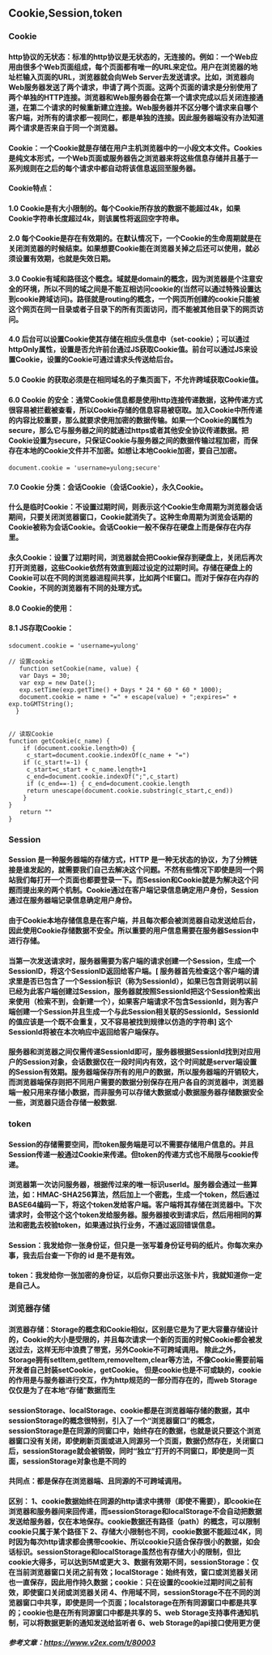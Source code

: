 ## Cookie,Session,token
### Cookie
#### http协议的无状态：标准的http协议是无状态的，无连接的。例如：一个Web应用由很多个Web页面组成，每个页面都有唯一的URL来定位。用户在浏览器的地址栏输入页面的URL，浏览器就会向Web Server去发送请求。比如，浏览器向Web服务器发送了两个请求，申请了两个页面。这两个页面的请求是分别使用了两个单独的HTTP连接。浏览器和Web服务器会在第一个请求完成以后关闭连接通道，在第二个请求的时候重新建立连接。Web服务器并不区分哪个请求来自哪个客户端，对所有的请求都一视同仁，都是单独的连接。因此服务器端没有办法知道两个请求是否来自于同一个浏览器。
#### Cookie：一个Cookie就是存储在用户主机浏览器中的一小段文本文件。Cookies是纯文本形式，一个Web页面或服务器告之浏览器来将这些信息存储并且基于一系列规则在之后的每个请求中都自动将该信息返回至服务器。
#### Cookie特点：
#### 1.0 Cookie是有大小限制的。每个Cookie所存放的数据不能超过4k，如果Cookie字符串长度超过4k，则该属性将返回空字符串。
#### 2.0 每个Cookie是存在有效期的。在默认情况下，一个Cookie的生命周期就是在关闭浏览器的时候结束。如果想要Cookie能在浏览器关掉之后还可以使用，就必须设置有效期，也就是失效日期。
#### 3.0 Cookie有域和路径这个概念。域就是domain的概念，因为浏览器是个注意安全的环境，所以不同的域之间是不能互相访问cookie的(当然可以通过特殊设置达到cookie跨域访问)。路径就是routing的概念，一个网页所创建的cookie只能被这个网页在同一目录或者子目录下的所有页面访问，而不能被其他目录下的网页访问。
#### 4.0 后台可以设置Cookie使其存储在相应头信息中（set-cookie）；可以通过httpOnly属性，设置是否允许前台通过JS获取Cookie值。前台可以通过JS来设置Cookie，设置的Cookie可通过请求头传送给后台。
#### 5.0 Cookie 的获取必须是在相同域名的子集页面下，不允许跨域获取Cookie值。
#### 6.0 Cookie 的安全：通常Cookie信息都是使用http连接传递数据，这种传递方式很容易被拦截被查看，所以Cookie存储的信息容易被窃取。加入Cookie中所传递的内容比较重要，那么就要求使用加密的数据传输。如果一个Cookie的属性为secure，那么它与服务器之间的就通过https或者其他安全协议传递数据。把Cookie设置为secure，只保证Cookie与服务器之间的数据传输过程加密，而保存在本地的Cookie文件并不加密。如想让本地Cookie加密，要自己加密。
 ```
 document.cookie = 'username=yulong;secure'
 ```
#### 7.0 Cookie 分类：会话Cookie（会话Cookie），永久Cookie。
#### 什么是临时Cookie：不设置过期时间，则表示这个Cookie生命周期为浏览器会话期间，只要关闭浏览器窗口，Cookie就消失了。这种生命周期为浏览会话期的Cookie被称为会话Cookie。会话Cookie一般不保存在硬盘上而是保存在内存里。
#### 永久Cookie：设置了过期时间，浏览器就会把Cookie保存到硬盘上，关闭后再次打开浏览器，这些Cookie依然有效直到超过设定的过期时间。存储在硬盘上的Cookie可以在不同的浏览器进程间共享，比如两个IE窗口。而对于保存在内存的Cookie，不同的浏览器有不同的处理方式。
#### 8.0 Cookie的使用：
#### 8.1 JS存取Cookie：
```
sdocument.cookie = 'username=yulong'
```

```
// 设置cookie
   function setCookie(name, value) {
   var Days = 30;
   var exp = new Date();
   exp.setTime(exp.getTime() + Days * 24 * 60 * 60 * 1000);
   document.cookie = name + "=" + escape(value) + ";expires=" + exp.toGMTString();
  }


// 读取Cookie
function getCookie(c_name) {
    if (document.cookie.length>0) {
     c_start=document.cookie.indexOf(c_name + "=")
    if (c_start!=-1) { 
     c_start=c_start + c_name.length+1 
     c_end=document.cookie.indexOf(";",c_start)
     if (c_end==-1) { c_end=document.cookie.length
     return unescape(document.cookie.substring(c_start,c_end))
    } 
}
   return ""
}
```

### Session
#### Session 是一种服务器端的存储方式，HTTP 是一种无状态的协议，为了分辨链接是谁发起的，就需要我们自己去解决这个问题。不然有些情况下即使是同一个网站我们每打开一个页面也都要登录一下。而Session和Cookie就是为解决这个问题而提出来的两个机制。Cookie通过在客户端记录信息确定用户身份，Session通过在服务器端记录信息确定用户身份。
#### 由于Cookie本地存储信息是在客户端，并且每次都会被浏览器自动发送给后台，因此使用Cookie存储数据不安全。所以重要的用户信息需要在服务器Session中进行存储。
#### 当第一次发送请求时，服务器需要为客户端的请求创建一个Session，生成一个SessionID，将这个SessionID返回给客户端。[ 服务器首先检查这个客户端的请求里是否已包含了一个Session标识（称为SessionId），如果已包含则说明以前已经为此客户端创建过Session，服务器就按照SessionId把这个Session检索出来使用（检索不到，会新建一个），如果客户端请求不包含SessionId，则为客户端创建一个Session并且生成一个与此Session相关联的SessionId，SessionId的值应该是一个既不会重复，又不容易被找到规律以仿造的字符串] 这个SessionId将被在本次响应中返回给客户端保存。
#### 服务器和浏览器之间仅需传递SessionId即可，服务器根据SessionId找到对应用户的Session对象，会话数据仅在一段时间内有效，这个时间就是server端设置的Session有效期。服务器端保存所有的用户的数据，所以服务器端的开销较大，而浏览器端保存则把不同用户需要的数据分别保存在用户各自的浏览器中，浏览器端一般只用来存储小数据，而非服务可以存储大数据或小数据服务器存储数据安全一些，浏览器只适合存储一般数据.

### token
#### Session的存储需要空间，而token服务端是可以不需要存储用户信息的。并且Session传递一般通过Cookie来传递。但token的传递方式也不局限与cookie传递。
#### 浏览器第一次访问服务器，根据传过来的唯一标识userId。服务器会通过一些算法，如：HMAC-SHA256算法，然后加上一个密匙，生成一个token，然后通过BASE64编码一下，将这个token发给客户端。客户端将其存储在浏览器中。下次请求时，会带这个这个token发给服务器。服务器接收到请求后，然后用相同的算法和密匙去校验token，如果通过执行业务，不通过返回错误信息。
#### Session：我发给你一张身份证，但只是一张写着身份证号码的纸片。你每次来办事，我去后台查一下你的 id 是不是有效。 
#### token：我发给你一张加密的身份证，以后你只要出示这张卡片，我就知道你一定是自己人。

### 浏览器存储
#### 浏览器存储：Storage的概念和Cookie相似，区别是它是为了更大容量存储设计的，Cookie的大小是受限的，并且每次请求一个新的页面的时候Cookie都会被发送过去，这样无形中浪费了带宽，另外Cookie不可跨域调用。 除此之外，Storage拥有setItem,getItem,removeItem,clear等方法，不像Cookie需要前端开发者自己封装setCookie，getCookie。 但是cookie也是不可或缺的，cookie的作用是与服务器进行交互，作为http规范的一部分而存在的，而web Storage仅仅是为了在本地“存储”数据而生 
#### sessionStorage、localStorage、cookie都是在浏览器端存储的数据，其中sessionStorage的概念很特别，引入了一个“浏览器窗口”的概念，sessionStorage是在同源的同窗口中，始终存在的数据，也就是说只要这个浏览器窗口没有关闭，即使刷新页面或进入同源另一个页面，数据仍然存在，关闭窗口后，sessionStorage就会被销毁，同时“独立”打开的不同窗口，即使是同一页面，sessionStorage对象也是不同的
#### 共同点：都是保存在浏览器端、且同源的不可跨域调用。
#### 区别： 1、cookie数据始终在同源的http请求中携带（即使不需要），即cookie在浏览器和服务器间来回传递，而sessionStorage和localStorage不会自动把数据发送给服务器，仅在本地保存。cookie数据还有路径（path）的概念，可以限制cookie只属于某个路径下 2、存储大小限制也不同，cookie数据不能超过4K，同时因为每次http请求都会携带cookie、所以cookie只适合保存很小的数据，如会话标识。sessionStorage和localStorage虽然也有存储大小的限制，但比cookie大得多，可以达到5M或更大 3、数据有效期不同，sessionStorage：仅在当前浏览器窗口关闭之前有效；localStorage：始终有效，窗口或浏览器关闭也一直保存，因此用作持久数据；cookie：只在设置的cookie过期时间之前有效，即使窗口关闭或浏览器关闭 4、作用域不同，sessionStorage不在不同的浏览器窗口中共享，即使是同一个页面；localstorage在所有同源窗口中都是共享的；cookie也是在所有同源窗口中都是共享的 5、web Storage支持事件通知机制，可以将数据更新的通知发送给监听者 6、web Storage的api接口使用更方便

##### 参考文章：https://www.v2ex.com/t/80003

